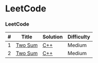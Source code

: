 LeetCode
========

### LeetCode 


| # | Title | Solution | Difficulty |
|---| ----- | -------- | ---------- |
|1|[Two Sum](https://oj.leetcode.com/problems/two-sum/)| [C++](https://github.com/xienan6/leetcode/tree/master/cpp/twoSum/twoSum.cpp)|Medium|  
|2|[Two Sum](https://oj.leetcode.com/problems/two-sum/)| [C++](https://github.com/xienan6/leetcode/cpp/twoSum/twoSum.cpp)|Medium|

